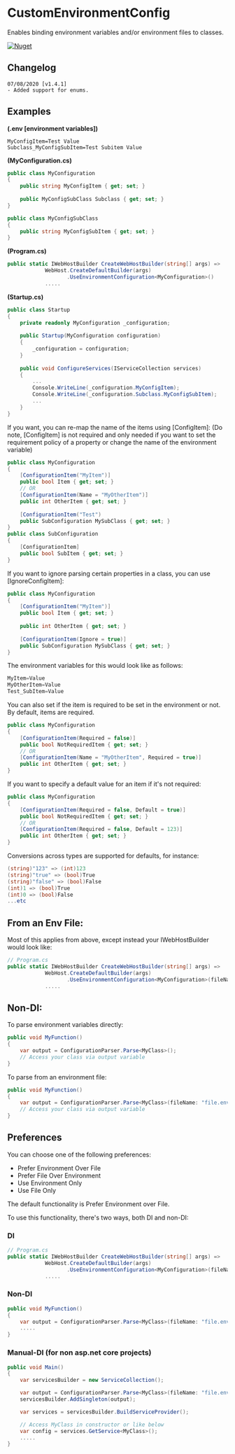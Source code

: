 # CustomEnvironmentConfig
Enables binding environment variables and/or environment files to classes.

[![Nuget](https://img.shields.io/nuget/v/CustomEnvironmentConfig.svg)](https://www.nuget.org/packages/CustomEnvironmentConfig/)

## Changelog
```
07/08/2020 [v1.4.1]
- Added support for enums.
```

## Examples

**(.env [environment variables])**
```
MyConfigItem=Test Value
Subclass_MyConfigSubItem=Test Subitem Value
```

**(MyConfiguration.cs)**
```c#
public class MyConfiguration 
{
    public string MyConfigItem { get; set; }
    
    public MyConfigSubClass Subclass { get; set; }
}

public class MyConfigSubClass 
{
    public string MyConfigSubItem { get; set; }
}
```

**(Program.cs)**
```c#
public static IWebHostBuilder CreateWebHostBuilder(string[] args) =>
            WebHost.CreateDefaultBuilder(args)
                   .UseEnvironmentConfiguration<MyConfiguration>()               
            .....
```

**(Startup.cs)**
```c#
public class Startup 
{
    private readonly MyConfiguration _configuration;
    
    public Startup(MyConfiguration configuration) 
    {
        _configuration = configuration;
    }
    
    public void ConfigureServices(IServiceCollection services)
    {
        ...
        Console.WriteLine(_configuration.MyConfigItem);
        Console.WriteLine(_configuration.Subclass.MyConfigSubItem);
        ...
    }
}
```

If you want, you can re-map the name of the items using [ConfigItem]:
(Do note, [ConfigItem] is not required and only needed if you want to set the requirement policy of a property
or change the name of the environment variable)
```c#
public class MyConfiguration
{
    [ConfigurationItem("MyItem")]
    public bool Item { get; set; }
    // OR
    [ConfigurationItem(Name = "MyOtherItem")]
    public int OtherItem { get; set; }
    
    [ConfigurationItem("Test")
    public SubConfiguration MySubClass { get; set; }
}
public class SubConfiguration
{
    [ConfigurationItem]
    public bool SubItem { get; set; }
}
```

If you want to ignore parsing certain properties in a class, you can use [IgnoreConfigItem]:
```c#
public class MyConfiguration
{
    [ConfigurationItem("MyItem")]
    public bool Item { get; set; }
    
    public int OtherItem { get; set; }
    
    [ConfigurationItem(Ignore = true)]
    public SubConfiguration MySubClass { get; set; }
}
```

The environment variables for this would look like as follows:
```c#
MyItem=Value
MyOtherItem=Value
Test_SubItem=Value
```

You can also set if the item is required to be set in the environment or not.
By default, items are required.
```c#
public class MyConfiguration
{
    [ConfigurationItem(Required = false)]
    public bool NotRequiredItem { get; set; }
    // OR
    [ConfigurationItem(Name = "MyOtherItem", Required = true)]
    public int OtherItem { get; set; }
}
```

If you want to specify a default value for an item if it's not required:
```c#
public class MyConfiguration
{
    [ConfigurationItem(Required = false, Default = true)]
    public bool NotRequiredItem { get; set; }
    // OR
    [ConfigurationItem(Required = false, Default = 123)]
    public int OtherItem { get; set; }
}
```
Conversions across types are supported for defaults, for instance:
```c#
(string)"123" => (int)123
(string)"true" => (bool)True
(string)"false" => (bool)False
(int)1 => (bool)True
(int)0 => (bool)False
...etc
```

## From an Env File:

Most of this applies from above, except instead your IWebHostBuilder would look like:
```c#
// Program.cs
public static IWebHostBuilder CreateWebHostBuilder(string[] args) =>
            WebHost.CreateDefaultBuilder(args)
                   .UseEnvironmentConfiguration<MyConfiguration>(fileName: "filename.env", configurationTypeEnum: ConfigurationTypeEnum.PreferEnvironment)               
            .....
```

## Non-DI:

To parse environment variables directly:
```c#
public void MyFunction() 
{
    var output = ConfigurationParser.Parse<MyClass>();
    // Access your class via output variable
}
```

To parse from an environment file:
```c#
public void MyFunction() 
{
    var output = ConfigurationParser.Parse<MyClass>(fileName: "file.env");
    // Access your class via output variable
}
```

## Preferences
You can choose one of the following preferences:
- Prefer Environment Over File
- Prefer File Over Environment
- Use Environment Only
- Use File Only

The default functionality is Prefer Environment over File.

To use this functionality, there's two ways, both DI and non-DI:

### DI
```c#
// Program.cs
public static IWebHostBuilder CreateWebHostBuilder(string[] args) =>
            WebHost.CreateDefaultBuilder(args)
                   .UseEnvironmentConfiguration<MyConfiguration>(fileName: "filename.env", configurationTypeEnum: ConfigurationTypeEnum.PreferEnvironment)               
            .....
```
### Non-DI
```c#
public void MyFunction() 
{
    var output = ConfigurationParser.Parse<MyClass>(fileName: "file.env", configurationTypeEnum: ConfigurationTypeEnum.PreferEnvironment);
    .....
}
```
### Manual-DI (for non asp.net core projects)
```c#
public void Main() 
{
    var servicesBuilder = new ServiceCollection();

    var output = ConfigurationParser.Parse<MyClass>(fileName: "file.env", configurationTypeEnum: ConfigurationTypeEnum.PreferEnvironment);
    servicesBuilder.AddSingleton(output);

    var services = servicesBuilder.BuildServiceProvider();

    // Access MyClass in constructor or like below
    var config = services.GetService<MyClass>();
    .....
}
```